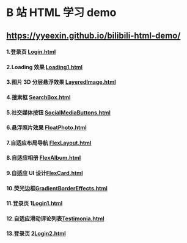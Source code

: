 # B 站 HTML 学习 demo

## https://yyeexin.github.io/bilibili-html-demo/

#### 1.登录页 [Login.html](https://yyeexin.github.io/bilibili-html-demo/src/Login.html)

#### 2.Loading 效果 [Loading1.html](https://yyeexin.github.io/bilibili-html-demo/src/Loading1.html)

#### 3.图片 3D 分层悬浮效果 [LayeredImage.html](https://yyeexin.github.io/bilibili-html-demo/src/LayeredImage.html)

#### 4.搜索框 [SearchBox.html](https://yyeexin.github.io/bilibili-html-demo/src/SearchBox.html)

#### 5.社交媒体按钮 [SocialMediaButtons.html](https://yyeexin.github.io/bilibili-html-demo/src/SocialMediaButtons.html)

#### 6.悬浮照片效果 [FloatPhoto.html](https://yyeexin.github.io/bilibili-html-demo/src/FloatPhoto.html)

#### 7.自适应布局导航 [FlexLayout.html](https://yyeexin.github.io/bilibili-html-demo/src/FlexLayout.html)

#### 8.自适应相册 [FlexAlbum.html](https://yyeexin.github.io/bilibili-html-demo/src/FlexAlbum.html)

#### 9.自适应 UI 设计[FlexCard.html](https://yyeexin.github.io/bilibili-html-demo/src/FlexCard.html)

#### 10.荧光边框[GradientBorderEffects.html](https://yyeexin.github.io/bilibili-html-demo/src/GradientBorderEffects.html)

#### 11.登录页 1[Login1.html](https://yyeexin.github.io/bilibili-html-demo/src/Login1.html)

#### 12.自适应滑动评论列表[Testimonia.html](https://yyeexin.github.io/bilibili-html-demo/src/Testimonia.html)

#### 13.登录页 2[Login2.html](https://yyeexin.github.io/bilibili-html-demo/src/Login2.html)
